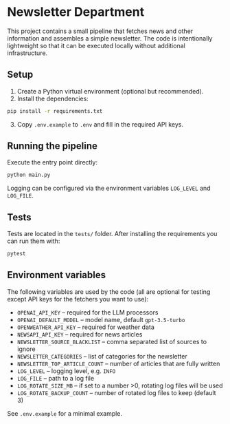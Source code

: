 # Newsletter Department

This project contains a small pipeline that fetches news and other information and assembles a simple newsletter. The code is intentionally lightweight so that it can be executed locally without additional infrastructure.

## Setup

1. Create a Python virtual environment (optional but recommended).
2. Install the dependencies:

```bash
pip install -r requirements.txt
```

3. Copy `.env.example` to `.env` and fill in the required API keys.

## Running the pipeline

Execute the entry point directly:

```bash
python main.py
```

Logging can be configured via the environment variables `LOG_LEVEL` and `LOG_FILE`.

## Tests

Tests are located in the `tests/` folder. After installing the requirements you can run them with:

```bash
pytest
```

## Environment variables

The following variables are used by the code (all are optional for testing except API keys for the fetchers you want to use):

- `OPENAI_API_KEY` – required for the LLM processors
- `OPENAI_DEFAULT_MODEL` – model name, default `gpt-3.5-turbo`
- `OPENWEATHER_API_KEY` – required for weather data
- `NEWSAPI_API_KEY` – required for news articles
- `NEWSLETTER_SOURCE_BLACKLIST` – comma separated list of sources to ignore
- `NEWSLETTER_CATEGORIES` – list of categories for the newsletter
- `NEWSLETTER_TOP_ARTICLE_COUNT` – number of articles that are fully written
- `LOG_LEVEL` – logging level, e.g. `INFO`
- `LOG_FILE` – path to a log file
- `LOG_ROTATE_SIZE_MB` – if set to a number >0, rotating log files will be used
- `LOG_ROTATE_BACKUP_COUNT` – number of rotated log files to keep (default 3)

See `.env.example` for a minimal example.
